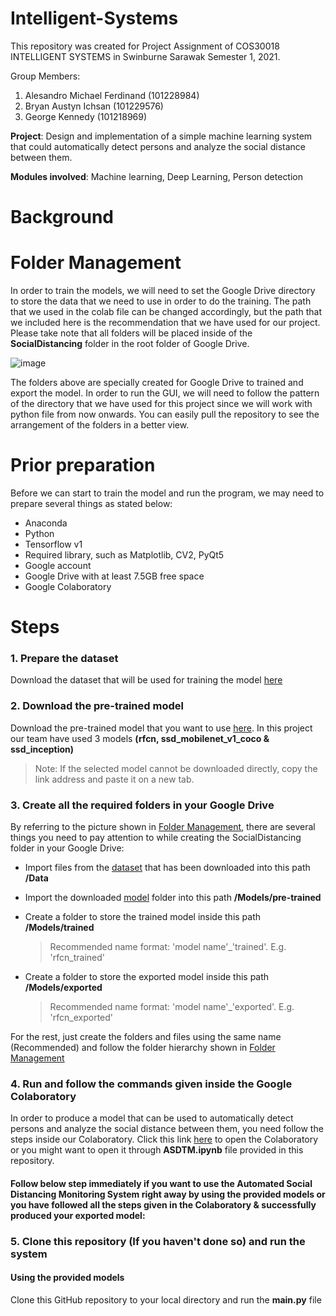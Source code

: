 # Intelligent-Systems

This repository was created for Project Assignment of COS30018 INTELLIGENT SYSTEMS in Swinburne Sarawak Semester 1, 2021.

Group Members:

1. Alesandro Michael Ferdinand (101228984)
2. Bryan Austyn Ichsan (101229576)
3. George Kennedy (101218969)

**Project**: Design and implementation of a simple machine learning system that could automatically detect persons and analyze the social distance between them.

**Modules involved**: Machine learning, Deep Learning, Person detection

# Background

<!-- taken from introduction in the report, 1 - 2 lines only -->
<!-- show the result -->
<!-- tell them that the demo video is avaiable to guide them on how to use the GUI -->

# Folder Management

In order to train the models, we will need to set the Google Drive directory to store the data that we need to use in order to do the training. The path that we used in the colab file can be changed accordingly, but the path that we included here is the recommendation that we have used for our project. Please take note that all folders will be placed inside of the **SocialDistancing** folder in the root folder of Google Drive.

![image](https://user-images.githubusercontent.com/68536952/118913861-736f5680-b954-11eb-9b96-2ccedee3452d.png)

The folders above are specially created for Google Drive to trained and export the model. In order to run the GUI, we will need to follow the pattern of the directory that we have used for this project since we will work with python file from now onwards. You can easily pull the repository to see the arrangement of the folders in a better view.

# Prior preparation

Before we can start to train the model and run the program, we may need to prepare several things as stated below:

<ul>
 <li>Anaconda</li>
 <li>Python</li>
 <li>Tensorflow v1</li>
 <li>Required library, such as Matplotlib, CV2, PyQt5</li>
 <li>Google account</li>
 <li>Google Drive with at least 7.5GB free space</li>
 <li>Google Colaboratory</li>
</ul>

# Steps

### 1. Prepare the dataset
Download the dataset that will be used for training the model [here](https://academictorrents.com/details/35e83806d9362a57be736f370c821960eb2f2a01)
### 2. Download the pre-trained model
Download the pre-trained model that you want to use [here](https://github.com/tensorflow/models/blob/master/research/object_detection/g3doc/tf1_detection_zoo.md). In this project our team have used 3 models **(rfcn, ssd_mobilenet_v1_coco & ssd_inception)**

> Note: If the selected model cannot be downloaded directly, copy the link address and paste it on a new tab.

<!-- Download the model that they want to use, https://github.com/tensorflow/models/blob/master/research/object_detection/g3doc/tf1_detection_zoo.md -->

### 3. Create all the required folders in your Google Drive
By referring to the picture shown in [Folder Management](#folder-management), there are several things you need to pay attention to while creating the SocialDistancing folder in your Google Drive:

- Import files from the [dataset](https://academictorrents.com/details/35e83806d9362a57be736f370c821960eb2f2a01) that has been downloaded into this path **/Data**
- Import the downloaded [model](https://github.com/tensorflow/models/blob/master/research/object_detection/g3doc/tf1_detection_zoo.md) folder into this path **/Models/pre-trained**
- Create a folder to store the trained model inside this path **/Models/trained**

  > Recommended name format: 'model name'\_'trained'. E.g. 'rfcn_trained'

- Create a folder to store the exported model inside this path **/Models/exported**
  > Recommended name format: 'model name'\_'exported'. E.g. 'rfcn_exported'

For the rest, just create the folders and files using the same name (Recommended) and follow the folder hierarchy shown in [Folder Management](#folder-management)
### 4. Run and follow the commands given inside the Google Colaboratory
In order to produce a model that can be used to automatically detect persons and analyze the social distance between them, you need follow the steps inside our Colaboratory. Click this link [here](https://colab.research.google.com/drive/1UJRB5T5CDHOTNQlGPTz2-0vh0zyZaiM6?usp=sharing) to open the Colaboratory or you might want to open it through **ASDTM.ipynb** file provided in this repository.

#### Follow below step immediately if you want to use the Automated Social Distancing Monitoring System right away by using the provided models or you have followed all the steps given in the Colaboratory & successfully produced your exported model:

### 5. Clone this repository (If you haven't done so) and run the system
#### Using the provided models
Clone this GitHub repository to your local directory and run the **main.py** file

<!-- Make all the required folders in drive -->
<!-- Run the colab with appropriate command, ask them to follow the commands that have been provided in colab -->
<!-- Download the exported model from their drive into their own local directory (in the exported folder?) -->
<!-- Run the main.py -->
